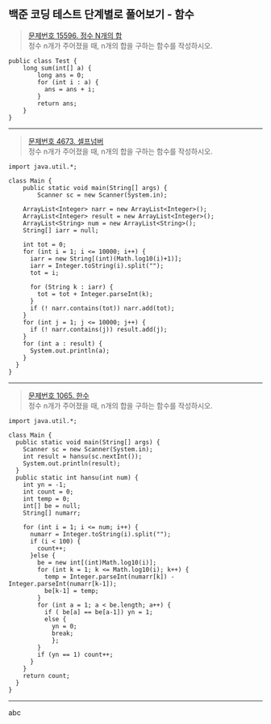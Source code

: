 ## 백준 코딩 테스트 단계별로 풀어보기 - 함수

>[문제번호 15596. 정수 N개의 합](https://www.acmicpc.net/problem/15596)   
>정수 n개가 주어졌을 때, n개의 합을 구하는 함수를 작성하시오.

    public class Test {
        long sum(int[] a) {
            long ans = 0;
            for (int i : a) {
              ans = ans + i;
            }
            return ans;
        }
    }
---
>[문제번호 4673. 셀프넘버](https://www.acmicpc.net/problem/4673)   
>정수 n개가 주어졌을 때, n개의 합을 구하는 함수를 작성하시오.

    import java.util.*;

    class Main {
	    public static void main(String[] args) {                    			
		    Scanner sc = new Scanner(System.in);
		
        ArrayList<Integer> narr = new ArrayList<Integer>();
        ArrayList<Integer> result = new ArrayList<Integer>();
        ArrayList<String> num = new ArrayList<String>();
        String[] iarr = null;

        int tot = 0;
        for (int i = 1; i <= 10000; i++) {
          iarr = new String[(int)(Math.log10(i)+1)];
          iarr = Integer.toString(i).split("");
          tot = i;

          for (String k : iarr) {
            tot = tot + Integer.parseInt(k);
          }
          if (! narr.contains(tot)) narr.add(tot);
        }
        for (int j = 1; j <= 10000; j++) {
          if (! narr.contains(j)) result.add(j);
        }
        for (int a : result) {
          System.out.println(a);
        }
      }
    }
---
>[문제번호 1065. 한수](https://www.acmicpc.net/problem/1065)   
>정수 n개가 주어졌을 때, n개의 합을 구하는 함수를 작성하시오.

    import java.util.*;

    class Main {
      public static void main(String[] args) {                    			
        Scanner sc = new Scanner(System.in);
        int result = hansu(sc.nextInt());
        System.out.println(result);
      }
      public static int hansu(int num) {
        int yn = -1;
        int count = 0;
        int temp = 0;
        int[] be = null;
        String[] numarr;

        for (int i = 1; i <= num; i++) {
          numarr = Integer.toString(i).split("");
          if (i < 100) {
            count++;
          }else {
            be = new int[(int)Math.log10(i)];
            for (int k = 1; k <= Math.log10(i); k++) {
              temp = Integer.parseInt(numarr[k]) - Integer.parseInt(numarr[k-1]);
              be[k-1] = temp;
            }
            for (int a = 1; a < be.length; a++) {
              if ( be[a] == be[a-1]) yn = 1;
              else {
                yn = 0;
                break;
                };
            }
            if (yn == 1) count++;
          }
        }
        return count;
      }
    }

---
abc